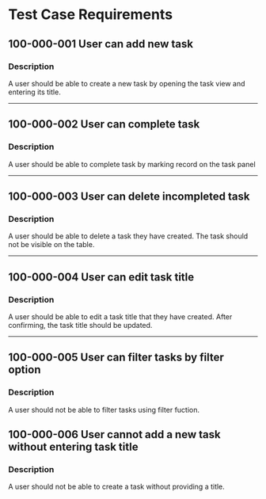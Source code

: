 # Test Case Requirements

## 100-000-001 User can add new task

### Description
A user should be able to create a new task by opening the task view and entering its title.

---

## 100-000-002 User can complete task

### Description
A user should be able to complete task by marking record on the task panel

---

## 100-000-003 User can delete incompleted task

### Description
A user should be able to delete a task they have created. The task should not be visible on the table.

---

## 100-000-004 User can edit task title

### Description
A user should be able to edit a task title that they have created. After confirming, the task title should be updated.

---

## 100-000-005 User can filter tasks by filter option

### Description
A user should not be able to filter tasks using filter fuction.


## 100-000-006 User cannot add a new task without entering task title

### Description
A user should not be able to create a task without providing a title.

